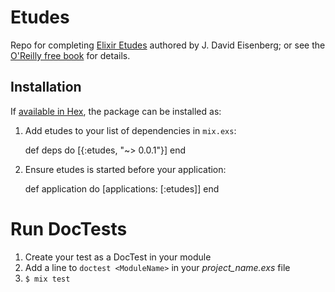 # Etudes

Repo for completing [Elixir Etudes](http://chimera.labs.oreilly.com/books/1234000001642/index.html) authored by J. David Eisenberg; or see the [O'Reilly free book](http://chimera.labs.oreilly.com/books/1234000001642) for details.

## Installation

If [available in Hex](https://hex.pm/docs/publish), the package can be installed as:

  1. Add etudes to your list of dependencies in `mix.exs`:

        def deps do
          [{:etudes, "~> 0.0.1"}]
        end

  2. Ensure etudes is started before your application:

        def application do
          [applications: [:etudes]]
        end

# Run DocTests
1. Create your test as a DocTest in your module
2. Add a line to `doctest <ModuleName>` in your _project_name.exs_ file
3. `$ mix test`
